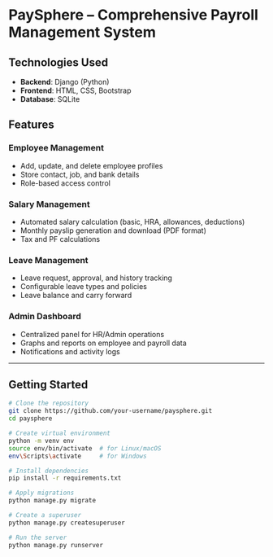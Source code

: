 # PaySphere – Comprehensive Payroll Management System

## Technologies Used

- **Backend**: Django (Python)
- **Frontend**: HTML, CSS, Bootstrap
- **Database**: SQLite

## Features

### Employee Management
- Add, update, and delete employee profiles
- Store contact, job, and bank details
- Role-based access control

### Salary Management
- Automated salary calculation (basic, HRA, allowances, deductions)
- Monthly payslip generation and download (PDF format)
- Tax and PF calculations

### Leave Management
- Leave request, approval, and history tracking
- Configurable leave types and policies
- Leave balance and carry forward

### Admin Dashboard
- Centralized panel for HR/Admin operations
- Graphs and reports on employee and payroll data
- Notifications and activity logs

---

## Getting Started

```bash
# Clone the repository
git clone https://github.com/your-username/paysphere.git
cd paysphere

# Create virtual environment
python -m venv env
source env/bin/activate  # for Linux/macOS
env\Scripts\activate     # for Windows

# Install dependencies
pip install -r requirements.txt

# Apply migrations
python manage.py migrate

# Create a superuser
python manage.py createsuperuser

# Run the server
python manage.py runserver
